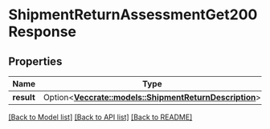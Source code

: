 # ShipmentReturnAssessmentGet200Response

## Properties

Name | Type | Description | Notes
------------ | ------------- | ------------- | -------------
**result** | Option<[**Vec<crate::models::ShipmentReturnDescription>**](shipmentReturnDescription.md)> |  | [optional]

[[Back to Model list]](../README.md#documentation-for-models) [[Back to API list]](../README.md#documentation-for-api-endpoints) [[Back to README]](../README.md)


